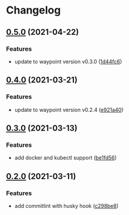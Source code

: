 # Changelog

## [0.5.0](https://github.com/sebastiangaiser/waypoint-docker/compare/v0.4.0...v0.5.0) (2021-04-22)


### Features

* update to waypoint version v0.3.0 ([1d44fc6](https://github.com/sebastiangaiser/waypoint-docker/commit/1d44fc62978d1e2b8fb2c1df79b6900d58940766))

## [0.4.0](https://github.com/sebastiangaiser/waypoint-docker/compare/v0.3.0...v0.4.0) (2021-03-21)


### Features

* update to waypoint version v0.2.4 ([e921a40](https://github.com/sebastiangaiser/waypoint-docker/commit/e921a40da609742cd89825a1a5332d75edd3ad39))

## [0.3.0](https://github.com/sebastiangaiser/waypoint-docker/compare/v0.2.0...v0.3.0) (2021-03-13)


### Features

* add docker and kubectl support ([be1fd56](https://github.com/sebastiangaiser/waypoint-docker/commit/be1fd56d5cfac997452a6c094da63d9cfcf5686f))

## [0.2.0](https://github.com/sebastiangaiser/waypoint-docker/compare/v0.1.0...v0.2.0) (2021-03-11)


### Features

* add commitlint with husky hook ([c298be8](https://github.com/sebastiangaiser/waypoint-docker/commit/c298be899b09873fd9d307c7680a1fa726687793))
